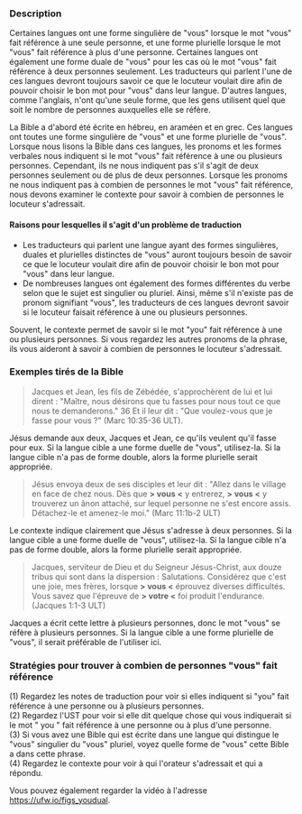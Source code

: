 ### Description

Certaines langues ont une forme singulière de "vous" lorsque le mot "vous" fait référence à une seule personne, et une forme plurielle lorsque le mot "vous" fait référence à plus d'une personne. Certaines langues ont également une forme duale de "vous" pour les cas où le mot "vous" fait référence à deux personnes seulement. Les traducteurs qui parlent l'une de ces langues devront toujours savoir ce que le locuteur voulait dire afin de pouvoir choisir le bon mot pour "vous" dans leur langue. D'autres langues, comme l'anglais, n'ont qu'une seule forme, que les gens utilisent quel que soit le nombre de personnes auxquelles elle se réfère.

La Bible a d'abord été écrite en hébreu, en araméen et en grec. Ces langues ont toutes une forme singulière de "vous" et une forme plurielle de "vous". Lorsque nous lisons la Bible dans ces langues, les pronoms et les formes verbales nous indiquent si le mot "vous" fait référence à une ou plusieurs personnes. Cependant, ils ne nous indiquent pas s'il s'agit de deux personnes seulement ou de plus de deux personnes. Lorsque les pronoms ne nous indiquent pas à combien de personnes le mot "vous" fait référence, nous devons examiner le contexte pour savoir à combien de personnes le locuteur s'adressait.

#### Raisons pour lesquelles il s'agit d'un problème de traduction

* Les traducteurs qui parlent une langue ayant des formes singulières, duales et plurielles distinctes de "vous" auront toujours besoin de savoir ce que le locuteur voulait dire afin de pouvoir choisir le bon mot pour "vous" dans leur langue.
* De nombreuses langues ont également des formes différentes du verbe selon que le sujet est singulier ou pluriel. Ainsi, même s'il n'existe pas de pronom signifiant "vous", les traducteurs de ces langues devront savoir si le locuteur faisait référence à une ou plusieurs personnes.

Souvent, le contexte permet de savoir si le mot "you" fait référence à une ou plusieurs personnes. Si vous regardez les autres pronoms de la phrase, ils vous aideront à savoir à combien de personnes le locuteur s'adressait.

### Exemples tirés de la Bible

> Jacques et Jean, les fils de Zébédée, s'approchèrent de lui et lui dirent : "Maître, nous désirons que tu fasses pour nous tout ce que nous te demanderons." 36 Et il leur dit : "Que voulez-vous que je fasse pour vous ?" (Marc 10:35-36 ULT).

Jésus demande aux deux, Jacques et Jean, ce qu'ils veulent qu'il fasse pour eux. Si la langue cible a une forme duelle de "vous", utilisez-la. Si la langue cible n'a pas de forme double, alors la forme plurielle serait appropriée.

> Jésus envoya deux de ses disciples et leur dit : "Allez dans le village en face de chez nous. Dès que **> vous <** y entrerez, **> vous <** y trouverez un ânon attaché, sur lequel personne ne s'est encore assis. Détachez-le et amenez-le moi." (Marc 11:1b-2 ULT)

Le contexte indique clairement que Jésus s'adresse à deux personnes. Si la langue cible a une forme duelle de "vous", utilisez-la. Si la langue cible n'a pas de forme double, alors la forme plurielle serait appropriée.

> Jacques, serviteur de Dieu et du Seigneur Jésus-Christ, aux douze tribus qui sont dans la dispersion : Salutations. Considérez que c'est une joie, mes frères, lorsque **> vous <** éprouvez diverses difficultés. Vous savez que l'épreuve de **> votre <** foi produit l'endurance. (Jacques 1:1-3 ULT)

Jacques a écrit cette lettre à plusieurs personnes, donc le mot "vous" se réfère à plusieurs personnes. Si la langue cible a une forme plurielle de "vous", il serait préférable de l'utiliser ici.

### Stratégies pour trouver à combien de personnes "vous" fait référence

(1) Regardez les notes de traduction pour voir si elles indiquent si "you" fait référence à une personne ou à plusieurs personnes.<br>
(2) Regardez l'UST pour voir si elle dit quelque chose qui vous indiquerait si le mot " you " fait référence à une personne ou à plus d'une personne.<br>
(3) Si vous avez une Bible qui est écrite dans une langue qui distingue le "vous" singulier du "vous" pluriel, voyez quelle forme de "vous" cette Bible a dans cette phrase.<br>
(4) Regardez le contexte pour voir à qui l'orateur s'adressait et qui a répondu.

Vous pouvez également regarder la vidéo à l'adresse https://ufw.io/figs_youdual.
